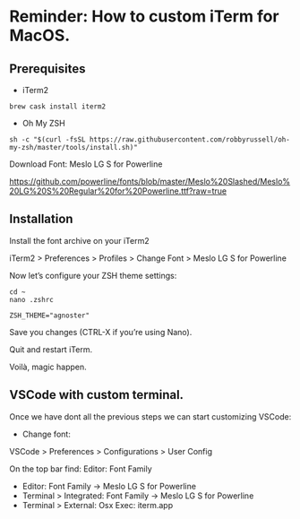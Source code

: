 # Reminder: How to custom iTerm for MacOS.

## Prerequisites

- iTerm2

`brew cask install iterm2`

- Oh My ZSH

`sh -c "$(curl -fsSL https://raw.githubusercontent.com/robbyrussell/oh-my-zsh/master/tools/install.sh)"`

Download Font: Meslo LG S for Powerline

https://github.com/powerline/fonts/blob/master/Meslo%20Slashed/Meslo%20LG%20S%20Regular%20for%20Powerline.ttf?raw=true


## Installation

Install the font archive on your iTerm2

iTerm2 > Preferences > Profiles > Change Font > Meslo LG S for Powerline

Now let’s configure your ZSH theme settings:

~~~ 
cd ~
nano .zshrc 
~~~

`ZSH_THEME="agnoster"`


Save you changes (CTRL-X if you’re using Nano).

Quit and restart iTerm.


Voilà, magic happen.




## VSCode with custom terminal.

Once we have dont all the previous steps we can start customizing VSCode:

- Change font:

VSCode > Preferences > Configurations > User Config

On the top bar find: Editor: Font Family
* Editor: Font Family -> Meslo LG S for Powerline
* Terminal > Integrated: Font Family -> Meslo LG S for Powerline
* Terminal > External: Osx Exec: iterm.app

